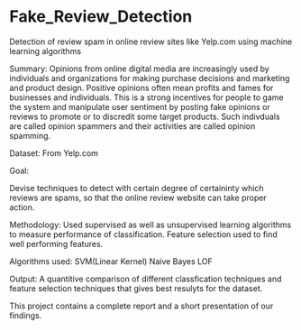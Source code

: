 # Fake_Review_Detection
Detection of review spam in online review sites like Yelp.com using machine learning algorithms

Summary:
Opinions from online digital media are increasingly used by individuals and organizations for 
making purchase decisions and marketing and product design. 
Positive opinions often mean profits and fames for businesses and individuals. 
This is a strong incentives for people to game the system and manipulate user sentiment 
by posting fake opinions or reviews to promote or to discredit some target products. 
Such indivduals are called opinion spammers and their activities are called opinion spamming.

Dataset: From Yelp.com

Goal:

Devise techniques to detect with certain degree of certaininty which reviews are spams, 
so that the online review website can take proper action.

Methodology: 
Used supervised as well as unsupervised learning algorithms to measure performance of classification. 
Feature selection used to find well performing features.

Algorithms used: 
SVM(Linear Kernel) 
Naive Bayes 
LOF

Output: 
A quantitive comparison of different classfication techniques and feature selection
techniques that gives best resulyts for the dataset.

This project contains a complete report and a short presentation of our findings.
